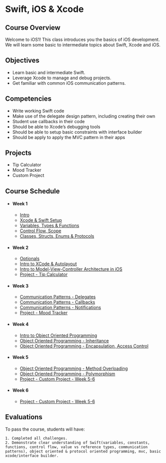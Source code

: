 # Swift, iOS & Xcode

## Course Overview

Welcome to iOS1! This class introduces you the basics of iOS development. We will learn some basic to intermediate topics about Swift, Xcode and iOS.

## Objectives

- Learn basic and intermediate Swift.
- Leverage Xcode to manage and debug projects.
- Get familiar with common iOS communication patterns.

## Competencies

- Write working Swift code
- Make use of the delegate design pattern, including creating their own
- Student use callbacks in their code
- Should be able to Xcode’s debugging tools
- Should be able to setup basic constraints with interface builder
- Should be apply to apply the MVC pattern in their apps

## Projects

- Tip Calculator
- Mood Tracker
- Custom Project

## Course Schedule

- #### Week 1
    - [Intro](00-Intro)
    - [Xcode & Swift Setup](01-Xcode-Swift-Setup)
    - [Variables, Types & Functions](02-Variables)
    - [Control Flow, Scope](03-Control-Flow-&-Pattern-Matching)
    - [Classes, Structs, Enums & Protocols](04-Swift-Types)

- #### Week 2
    - [Optionals](05-Optionals)
    - [Intro to XCode & Autolayout](06-Intro-To-XCode-&-Autolayout)
    - [Intro to Model-View-Controller Architecture in iOS](07-Intro-to-MVC-iOS)
    - [Project - Tip Calculator]()

- #### Week 3
    - [Communication Patterns - Delegates](08-Communication-Patterns-Delegates)
    - [Communication Patterns - Callbacks](09-Communication-Patterns-Callbacks)
    - [Communication Patterns - Notifications](10-Communication-Patterns-Notifications)
    - [Project - Mood Tracker]()
    
- #### Week 4
    - [Intro to Object Oriented Programming](05-Intro-to-object-oriented-programming)
    - [Object Oriented Programming - Inheritance](06-OOP-Inheritance)
    - [Object Oriented Programming - Encapsulation, Access Control](06-OOP-Encapsulation)
    
- #### Week 5
    - [Object Oriented Programming - Method Overloading](06-Method-Overloading)
    - [Object Oriented Programming - Polymorphism](06-OOP-Polymorphism)
    - [Project - Custom Project - Week 5-6](10-Custom-Project)
    
- #### Week 6
    - [Project - Custom Project - Week 5-6](10-Custom-Project)
    
## Evaluations

To pass the course, students will have:

    1. Completed all challenges.
    2. Demonstrate clear understanding of Swift(variables, constants, functions, control flow, value vs reference types, communication patterns), object oriented & protocol oriented programming, mvc, basic xcode/interface builder.
    
